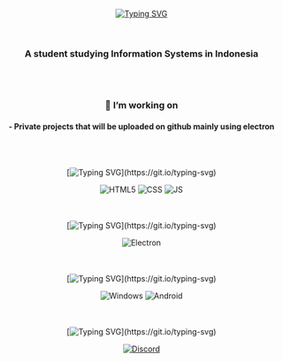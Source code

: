 <div align="center">

[![Typing SVG](https://readme-typing-svg.demolab.com?font=IBM+Plex+Mono&weight=500&size=30&duration=6000&pause=1000&color=F7F7F7&width=435&lines=Welcome+To+My+Profile)](https://git.io/typing-svg)

<br>

<h3 align="center">
  A student studying Information Systems in Indonesia
</h3>

<br>
<br>

### 🔭 I’m working on

<h4 align="center">
  - Private projects that will be uploaded on github mainly using electron
</h4>


<br>
<br>

[![Typing SVG](https://readme-typing-svg.demolab.com?font=IBM+Plex+Mono&weight=500&size=30&duration=6000&pause=1000&color=F7F7F7&width=435&lines=I+love+working+with:)](https://git.io/typing-svg)

<div display="flex">
  
  <img src="https://img.shields.io/badge/html5-%23E34F26.svg?style=for-the-badge&logo=html5&logoColor=white" alt="HTML5"/>
  <img src="https://img.shields.io/badge/css3-%231572B6.svg?style=for-the-badge&logo=css3&logoColor=white" alt="CSS"/>
  <img src="https://img.shields.io/badge/javascript-%23323330.svg?style=for-the-badge&logo=javascript&logoColor=%23F7DF1E" alt="JS"/>
  
</div>

<br>
<br>

[![Typing SVG](https://readme-typing-svg.demolab.com?font=IBM+Plex+Mono&weight=500&size=30&duration=6000&pause=1000&color=F7F7F7&width=435&lines=I'm+Learning:)](https://git.io/typing-svg)

<div display="flex">
  <img src="https://img.shields.io/badge/Electron-191970?style=for-the-badge&logo=Electron&logoColor=white" alt="Electron"/>
  
</div>

<br>
<br>

[![Typing SVG](https://readme-typing-svg.demolab.com?font=IBM+Plex+Mono&weight=500&size=30&duration=6000&pause=1000&color=F7F7F7&width=435&lines=Operating+Systems+Familiarity:)](https://git.io/typing-svg)

<div display="flex">
  
  <img src="https://img.shields.io/badge/Windows-0078D6?style=for-the-badge&logo=windows&logoColor=white" alt="Windows"/>
  <img src="https://img.shields.io/badge/Android-3DDC84?style=for-the-badge&logo=android&logoColor=white" alt="Android"/>
  
</div>

<br>
<br>

[![Typing SVG](https://readme-typing-svg.demolab.com?font=IBM+Plex+Mono&weight=500&size=30&duration=6000&pause=1000&color=F7F7F7&width=435&lines=How+to+reach+me:)](https://git.io/typing-svg)

<div display="flex">
  <a href="[https://www.linkedin.com/in/codewithbernard/](https://discordapp.com/users/378496316453683200)">
    <img src="https://img.shields.io/badge/Discord-%235865F2.svg?style=for-the-badge&logo=discord&logoColor=white" alt="Discord"/>
  </a>
</div>

  
</div>
